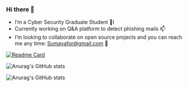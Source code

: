 ### Hi there 👋

<!--
**suumaya/suumaya** is a ✨ _special_ ✨ repository because its `README.md` (this file) appears on your GitHub profile.
-->



- I’m a Cyber Security Graduate Student 🔭I
- Currently working on Q&A platform to detect phishing mails 📫  
-  I’m looking to collaborate on open source projects and you can reach me any time: Sumayafor@gmail.com 👯 

[![Readme Card](https://github-readme-stats.vercel.app/api/pin/?username=suumaya&repo=github-readme-stats)](https://github.com/suumaya/github-readme-stats)

![Anurag's GitHub stats](https://github-readme-stats.vercel.app/api?username=suumaya&hide=contribs,prs)

![Anurag's GitHub stats](https://github-readme-stats.vercel.app/api?username=suumaya&count_private=true)
